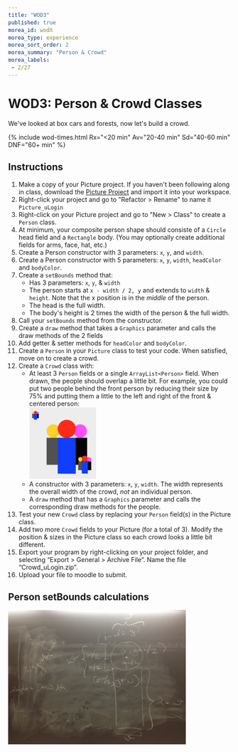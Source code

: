 ```yaml
---
title: "WOD3"
published: true
morea_id: wodX
morea_type: experience
morea_sort_order: 2
morea_summary: "Person & Crowd"
morea_labels:
 - 2/27
---
```


# WOD3: Person & Crowd Classes

We've looked at box cars and forests, now let's build a crowd.


{% include wod-times.html Rx="<20 min" Av="20-40 min" Sd="40-60 min" DNF="60+ min" %}

<!-- started @ 10 am 10:57 - -->

## Instructions

1. Make a copy of your Picture project. If you haven't been following along in class, download the [Picture Project](Picture_starter.zip) and import it into your workspace.
2. Right-click your project and go to "Refactor > Rename" to name it `Picture_uLogin`
2. Right-click on your Picture project and go to "New > Class" to create a `Person` class.
3. At minimum, your composite person shape should consiste of a `Circle` head field and a `Rectangle` body. (You may optionally create additional fields for arms, face, hat, etc.)
4. Create a Person constructor with 3 parameters: `x`, `y`, and `width`.
5. Create a Person constructor with 5 parameters: `x`, `y`, `width`, `headColor` and `bodyColor`.
1. Create a `setBounds` method that:
      * Has 3 parameters: `x`, `y`, & `width`
      * The person starts at `x - width / 2, y` and extends to `width` & `height`. Note that the x position is in the *middle* of the person.
      * The head is the full width.
      * The body's height is 2 times the width of the person & the full width.
1. Call your `setBounds` method from the constructor.
2. Create a `draw` method that takes a `Graphics` parameter and calls the draw methods of the 2 fields
2. Add getter & setter methods for `headColor` and `bodyColor`.
1. Create a `Person` in your `Picture` class to test your code. When satisfied, move on to create a crowd.
1. Create a `Crowd` class with:
    * At least 3 `Person` fields or a single `ArrayList<Person>` field. When drawn, the people should overlap a little bit. For example, you could put two people behind the front person by reducing their size by 75% and putting them a little to the left and right of the front & centered person: <BR>
    <a href="person.png"><img src="person.png" width="150"/></a> 
    * A constructor with 3 parameters: `x`, `y`, `width`. The width represents the overall width of the crowd, *not* an individual person.
    * A `draw` method that has a `Graphics` parameter and calls the corresponding draw methods for the people.
1. Test your new `Crowd` class by replacing your `Person` field(s) in the Picture class. 
1. Add two more `Crowd` fields to your Picture (for a total of 3). Modify the position & sizes in the Picture class so each crowd looks a little bit different.
3. Export your program by right-clicking on your project folder, and selecting “Export > General > Archive File”. Name the file “Crowd_uLogin.zip”.
4. Upload your file to moodle to submit.

## Person setBounds calculations

<a href="person-math.JPG"><img src="person-math.JPG" width="400"/></a>
